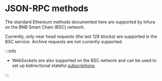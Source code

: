 # JSON-RPC methods

The standard Ethereum methods documented here are supported by Infura on the BNB Smart Chain (BSC) network.

Currently, only near head requests (the last 128 blocks) are supported in the
BSC service. Archive requests are not currently supported.

:::info

- WebSockets are also supported on the BSC network and can be used to set up bidirectional
  stateful [subscriptions](../../ethereum/json-rpc-methods/subscription-methods/index.md).

:::
